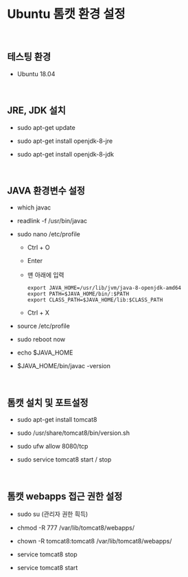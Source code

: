 # Ubuntu 톰캣 환경 설정

<br>

## 테스팅 환경

* Ubuntu 18.04

<br>

## JRE, JDK 설치

* sudo apt-get update

* sudo apt-get install openjdk-8-jre

* sudo apt-get install openjdk-8-jdk
  
<br>

## JAVA 환경변수 설정

* which javac

* readlink -f /usr/bin/javac

* sudo nano /etc/profile

  * Ctrl + O
  
  * Enter
  
  * 맨 아래에 입력
  
    ```
    export JAVA_HOME=/usr/lib/jvm/java-8-openjdk-amd64
    export PATH=$JAVA_HOME/bin/:$PATH
    export CLASS_PATH=$JAVA_HOME/lib:$CLASS_PATH
    ```

  * Ctrl + X
  
* source /etc/profile

* sudo reboot now

* echo $JAVA_HOME

* $JAVA_HOME/bin/javac -version

<br>

## 톰캣 설치 및 포트설정

* sudo apt-get install tomcat8

* sudo /usr/share/tomcat8/bin/version.sh

* sudo ufw allow 8080/tcp

* sudo service tomcat8 start / stop

<br>

## 톰캣 webapps 접근 권한 설정

* sudo su (관리자 권한 흭득)

* chmod -R 777 /var/lib/tomcat8/webapps/

* chown -R tomcat8:tomcat8 /var/lib/tomcat8/webapps/

* service tomcat8 stop

* service tomcat8 start
